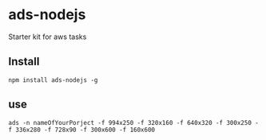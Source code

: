 # ads-nodejs
Starter kit for aws tasks

## Install


	npm install ads-nodejs -g


## use


	ads -n nameOfYourPorject -f 994x250 -f 320x160 -f 640x320 -f 300x250 -f 336x280 -f 728x90 -f 300x600 -f 160x600